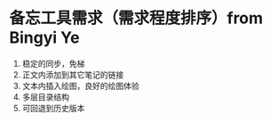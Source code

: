 # 备忘工具需求（需求程度排序）from Bingyi Ye
1. 稳定的同步，免梯
2. 正文内添加到其它笔记的链接
3. 文本内插入绘图，良好的绘图体验
4. 多层目录结构
5. 可回退到历史版本